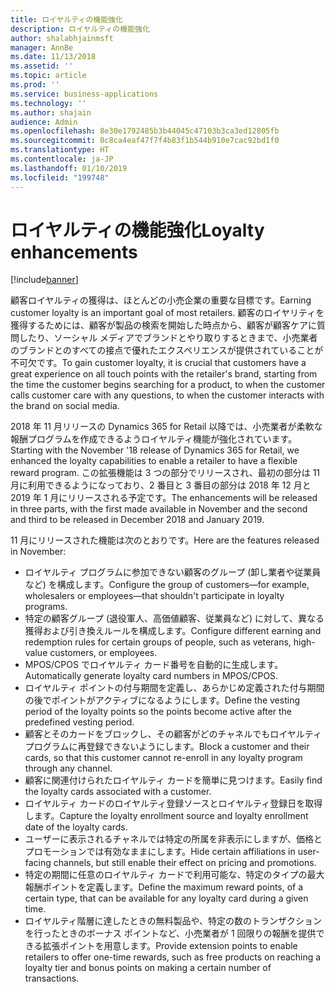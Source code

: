 ```yaml
---
title: ロイヤルティの機能強化
description: ロイヤルティの機能強化
author: shalabhjainmsft
manager: AnnBe
ms.date: 11/13/2018
ms.assetid: ''
ms.topic: article
ms.prod: ''
ms.service: business-applications
ms.technology: ''
ms.author: shajain
audience: Admin
ms.openlocfilehash: 8e30e1792485b3b44045c47103b3ca3ed12805fb
ms.sourcegitcommit: 0c8ca4eaf47f7f4b83f1b544b910e7cac92bd1f0
ms.translationtype: HT
ms.contentlocale: ja-JP
ms.lasthandoff: 01/10/2019
ms.locfileid: "199748"
---
```

#  <a name="loyalty-enhancements"></a><span data-ttu-id="bef7a-103">ロイヤルティの機能強化</span><span class="sxs-lookup"><span data-stu-id="bef7a-103">Loyalty enhancements</span></span>

[!include[banner](../../includes/banner.md)]

<span data-ttu-id="bef7a-104">顧客ロイヤルティの獲得は、ほとんどの小売企業の重要な目標です。</span><span class="sxs-lookup"><span data-stu-id="bef7a-104">Earning customer loyalty is an important goal of most retailers.</span></span> <span data-ttu-id="bef7a-105">顧客のロイヤリティを獲得するためには、顧客が製品の検索を開始した時点から、顧客が顧客ケアに質問したり、ソーシャル メディアでブランドとやり取りするときまで、小売業者のブランドとのすべての接点で優れたエクスペリエンスが提供されていることが不可欠です。</span><span class="sxs-lookup"><span data-stu-id="bef7a-105">To gain customer loyalty, it is crucial that customers have a great experience on all touch points with the retailer's brand, starting from the time the customer begins searching for a product, to when the customer calls customer care with any questions, to when the customer interacts with the brand on social media.</span></span> 

<span data-ttu-id="bef7a-106">2018 年 11 月リリースの Dynamics 365 for Retail 以降では、小売業者が柔軟な報酬プログラムを作成できるようロイヤルティ機能が強化されています。</span><span class="sxs-lookup"><span data-stu-id="bef7a-106">Starting with the November '18 release of Dynamics 365 for Retail, we enhanced the loyalty capabilities to enable a retailer to have a flexible reward program.</span></span> <span data-ttu-id="bef7a-107">この拡張機能は 3 つの部分でリリースされ、最初の部分は 11 月に利用できるようになっており、2 番目と 3 番目の部分は 2018 年 12 月と 2019 年 1 月にリリースされる予定です。</span><span class="sxs-lookup"><span data-stu-id="bef7a-107">The enhancements will be released in three parts, with the first made available in November and the second and third to be released in December 2018 and January 2019.</span></span> 

<span data-ttu-id="bef7a-108">11 月にリリースされた機能は次のとおりです。</span><span class="sxs-lookup"><span data-stu-id="bef7a-108">Here are the features released in November:</span></span>

- <span data-ttu-id="bef7a-109">ロイヤルティ プログラムに参加できない顧客のグループ (卸し業者や従業員など) を構成します。</span><span class="sxs-lookup"><span data-stu-id="bef7a-109">Configure the group of customers—for example, wholesalers or employees—that shouldn't participate in loyalty programs.</span></span> 
- <span data-ttu-id="bef7a-110">特定の顧客グループ (退役軍人、高価値顧客、従業員など) に対して、異なる獲得および引き換えルールを構成します。</span><span class="sxs-lookup"><span data-stu-id="bef7a-110">Configure different earning and redemption rules for certain groups of people, such as veterans, high-value customers, or employees.</span></span> 
- <span data-ttu-id="bef7a-111">MPOS/CPOS でロイヤルティ カード番号を自動的に生成します。</span><span class="sxs-lookup"><span data-stu-id="bef7a-111">Automatically generate loyalty card numbers in MPOS/CPOS.</span></span>
- <span data-ttu-id="bef7a-112">ロイヤルティ ポイントの付与期間を定義し、あらかじめ定義された付与期間の後でポイントがアクティブになるようにします。</span><span class="sxs-lookup"><span data-stu-id="bef7a-112">Define the vesting period of the loyalty points so the points become active after the predefined vesting period.</span></span>
- <span data-ttu-id="bef7a-113">顧客とそのカードをブロックし、その顧客がどのチャネルでもロイヤルティ プログラムに再登録できないようにします。</span><span class="sxs-lookup"><span data-stu-id="bef7a-113">Block a customer and their cards, so that this customer cannot re-enroll in any loyalty program through any channel.</span></span>
- <span data-ttu-id="bef7a-114">顧客に関連付けられたロイヤルティ カードを簡単に見つけます。</span><span class="sxs-lookup"><span data-stu-id="bef7a-114">Easily find the loyalty cards associated with a customer.</span></span>
- <span data-ttu-id="bef7a-115">ロイヤルティ カードのロイヤルティ登録ソースとロイヤルティ登録日を取得します。</span><span class="sxs-lookup"><span data-stu-id="bef7a-115">Capture the loyalty enrollment source and loyalty enrollment date of the loyalty cards.</span></span>
- <span data-ttu-id="bef7a-116">ユーザーに表示されるチャネルでは特定の所属を非表示にしますが、価格とプロモーションでは有効なままにします。</span><span class="sxs-lookup"><span data-stu-id="bef7a-116">Hide certain affiliations in user-facing channels, but still enable their effect on pricing and promotions.</span></span>
- <span data-ttu-id="bef7a-117">特定の期間に任意のロイヤルティ カードで利用可能な、特定のタイプの最大報酬ポイントを定義します。</span><span class="sxs-lookup"><span data-stu-id="bef7a-117">Define the maximum reward points, of a certain type, that can be available for any loyalty card during a given time.</span></span>
- <span data-ttu-id="bef7a-118">ロイヤルティ階層に達したときの無料製品や、特定の数のトランザクションを行ったときのボーナス ポイントなど、小売業者が 1 回限りの報酬を提供できる拡張ポイントを用意します。</span><span class="sxs-lookup"><span data-stu-id="bef7a-118">Provide extension points to enable retailers to offer one-time rewards, such as free products on reaching a loyalty tier and bonus points on making a certain number of transactions.</span></span>
